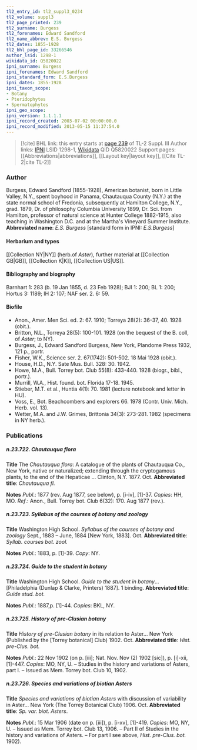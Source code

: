 ```yaml
---
tl2_entry_id: tl2_suppl3_0234
tl2_volume: suppl3
tl2_page_printed: 239
tl2_surname: Burgess
tl2_forenames: Edward Sandford
tl2_name_abbrev: E.S. Burgess
tl2_dates: 1855-1928
tl2_bhl_page_id: 33266546
author_lsid: 1298-1
wikidata_id: Q5820022
ipni_surname: Burgess
ipni_forenames: Edward Sandford
ipni_standard_form: E.S.Burgess
ipni_dates: 1855-1928
ipni_taxon_scope: 
- Botany
- Pteridophytes
- Spermatophytes
ipni_geo_scope: 
ipni_version: 1.1.1.1
ipni_record_created: 2003-07-02 00:00:00.0
ipni_record_modified: 2013-05-15 11:37:54.0
---
```


> [!cite] BHL link: this entry starts at [page 239](https://www.biodiversitylibrary.org/page/33266546) of TL-2 Suppl. III
> Author links: [IPNI](https://www.ipni.org/a/1298-1) LSID 1298-1, [Wikidata](https://www.wikidata.org/wiki/Q5820022) QID Q5820022
> Support pages: [[Abbreviations|abbreviations]], [[Layout key|layout key]], [[Cite TL-2|cite TL-2]]

### Author

Burgess, Edward Sandford (1855-1928), American botanist, born in Little Valley, N.Y., spent boyhood in Panama, Chautauqua County (N.Y.) at the state normal school of Fredonia, subsequently at Hamilton College, N.Y., grad. 1879, Dr. of philosophy Columbia University 1899, Dr. Sci. from Hamilton, professor of natural science at Hunter College 1882-1915, also teaching in Washington D.C. and at the Martha's Vineyard Summer Institute. 
**Abbreviated name**: *E.S. Burgess* \[standard form in IPNI: *E.S.Burgess*\]

#### Herbarium and types

[[Collection NY|NY]] (herb.of *Aster*), further material at [[Collection GB|GB]], [[Collection K|K]], [[Collection US|US]].

#### Bibliography and biography

Barnhart 1: 283 (b. 19 Jan 1855, d. 23 Feb 1928); BJI 1: 200; BL 1: 200; Hortus 3: 1189; IH 2: 107; NAF ser. 2. 6: 59.

#### Biofile

- Anon., Amer. Men Sci. ed. 2: 67. 1910; Torreya 28(2): 36-37, 40. 1928 (obit.).
- Britton, N.L., Torreya 28(5): 100-101. 1928 (on the bequest of the B. coll, of *Aster*; to NY).
- Burgess, J., Edward Sandford Burgess, New York, Plandome Press 1932, 121 p., portr.
- Fisher, W.K., Science ser. 2. 67(1742): 501-502. 18 Mai 1928 (obit.).
- House, H.D., N.Y. Sate Mus. Bull. 328: 30. 1942.
- Howe, M.A., Bull. Torrey bot. Club 55(8): 433-440. 1928 (biogr., bibl., portr.).
- Murrill, W.A., Hist. found. bot. Florida 17-18. 1945.
- Stieber, M.T. et al., Huntia 4(1): 70. 1981 (lecture notebook and letter in HU).
- Voss, E., Bot. Beachcombers and explorers 66. 1978 (Contr. Univ. Mich. Herb. vol. 13).
- Wetter, M.A. and J.W. Grimes, Brittonia 34(3): 273-281. 1982 (specimens in NY herb.).

### Publications

##### n.23.722. Chautauqua flora

**Title**
The *Chautauqua flora*: A catalogue of the plants of Chautauqua Co., New York, native or naturalized; extending through the cryptogamous plants, to the end of the Hepaticae ... Clinton, N.Y. 1877. Oct.
**Abbreviated title**: *Chautauqua fl.*

**Notes**
*Publ*.: 1877 (rev. Aug 1877, see below), p. \[i-iv\], \[1\]-37. *Copies*: HH, MO.
*Ref*.: Anon., Bull. Torrey bot. Club 6(32): 170. Aug 1877 (rev.).

##### n.23.723. Syllabus of the courses of botany and zoology

**Title**
Washington High School. *Syllabus of the courses of botany and zoology* Sept., 1883 – June, 1884 \[New York, 1883\]. Oct.
**Abbreviated title**: *Syllab. courses bot. zool.*

**Notes**
*Publ*.: 1883, p. \[1\]-39. *Copy*: NY.

##### n.23.724. Guide to the student in botany

**Title**
Washington High School. *Guide to the student in botany*... \[Philadelphia (Dunlap & Clarke, Printers) 1887\]. 1 binding.
**Abbreviated title**: *Guide stud. bot.*

**Notes**
*Publ*.: 1887,p. \[1\]-44. *Copies*: BKL, NY.

##### n.23.725. History of pre-Clusian botany

**Title**
*History of pre-Clusian botany* in its relation to Aster... New York (Published by the \[Torrey botanical\] Club) 1902. Oct.
**Abbreviated title**: *Hist. pre-Clus. bot.*

**Notes**
*Publ*.: 22 Nov 1902 (on p. \[iii\]; Nat. Nov. Nov (2) 1902 \[sic\]), p. \[i\]-xii, \[1\]-447. *Copies*: MO, NY, U. – Studies in the history and variations of Asters, part I. – Issued as Mem. Torrey bot. Club 10, 1902.

##### n.23.726. Species and variations of biotian Asters

**Title**
*Species and variations of biotian Asters* with discussion of variability in Aster... New York (The Torrey Botanical Club) 1906. Oct.
**Abbreviated title**: *Sp. var. biot. Asters*.

**Notes**
*Publ*.: 15 Mar 1906 (date on p. \[iii\]), p. \[i-xv\], \[1\]-419. *Copies*: MO, NY, U. – Issued as Mem. Torrey bot. Club 13, 1906. – Part II of Studies in the history and variations of Asters. – For part I see above, *Hist. pre-Clus. bot.* 1902).

